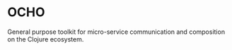 # OCHO

General purpose toolkit for micro-service communication and composition on the Clojure ecosystem. 
